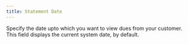 ```yaml
---
title: Statement Date
---
```



Specify the date upto  which you want to view dues from your customer. This  field displays the current system date, by default.
